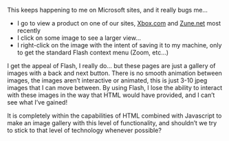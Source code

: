 This keeps happening to me on Microsoft sites, and it really bugs me&#8230;

  * I go to view a product on one of our sites, <a href="http://www.xbox.com/en-US/games/viewer.aspx?productId=992&assetTypeId=1&shotId=0" target="_blank" class="broken_link">Xbox.com</a> and <a href="http://www.zune.net/en-us/accessories/zune/mediaviewers/mv-homeavpack.htm" target="_blank">Zune.net</a> most recently
  * I click on some image to see a larger view&#8230;
  * I right-click on the image with the intent of saving it to my machine, only to get the standard Flash context menu (Zoom, etc&#8230;)

I get the appeal of Flash, I really do&#8230; but these pages are just a gallery of images with a back and next button. There is no smooth animation between images, the images aren&#8217;t interactive or animated, this is just 3-10 jpeg images that I can move between. By using Flash, I lose the ability to interact with these images in the way that HTML would have provided, and I can&#8217;t see what I&#8217;ve gained!

It is completely within the capabilities of HTML combined with Javascript to make an image gallery with this level of functionality, and shouldn&#8217;t we try to stick to that level of technology whenever possible?